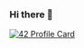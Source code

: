 ### Hi there 👋

[![42 Profile Card](https://1337-readme.vercel.app/api/profile?cursus=42cursus&dark=false&login=oakoudad)](https://mediaplus.ma)
